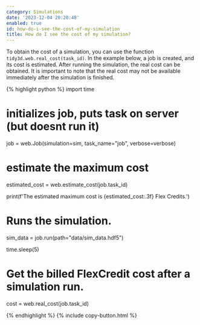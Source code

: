 ```yaml
---
category: Simulations
date: '2023-12-04 20:20:48'
enabled: true
id: how-do-i-see-the-cost-of-my-simulation
title: How do I see the cost of my simulation?
---
```


To obtain the cost of a simulation, you can use the function `tidy3d.web.real_cost(task_id)`. In the example below, a job is created, and its cost is estimated. After running the simulation, the real cost can be obtained. It is important to note that the real cost may not be available immediately after the simulation is finished.

<div markdown class="code-snippet">{% highlight python %}
import time

# initializes job, puts task on server (but doesnt run it)
job = web.Job(simulation=sim, task_name="job", verbose=verbose)

# estimate the maximum cost
estimated_cost = web.estimate_cost(job.task_id)

print(f'The estimated maximum cost is {estimated_cost:.3f} Flex Credits.')

# Runs the simulation.
sim_data = job.run(path="data/sim_data.hdf5")

time.sleep(5)

# Get the billed FlexCredit cost after a simulation run.
cost = web.real_cost(job.task_id)

{% endhighlight %}
{% include copy-button.html %}</div>

